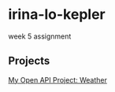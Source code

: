 # irina-lo-kepler
week 5 assignment

## Projects

[My Open API Project: Weather](https://github.com/yourUsername/weather-api-project)